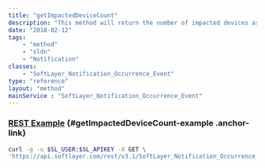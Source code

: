 ```yaml
---
title: "getImpactedDeviceCount"
description: "This method will return the number of impacted devices associated with this event for the current user. "
date: "2018-02-12"
tags:
    - "method"
    - "sldn"
    - "Notification"
classes:
    - "SoftLayer_Notification_Occurrence_Event"
type: "reference"
layout: "method"
mainService : "SoftLayer_Notification_Occurrence_Event"
---
```


### [REST Example](#getImpactedDeviceCount-example) <a href="/article/rest/"><i class="fas fa-question"></i></a> {#getImpactedDeviceCount-example .anchor-link} 
```bash
curl -g -u $SL_USER:$SL_APIKEY -X GET \
'https://api.softlayer.com/rest/v3.1/SoftLayer_Notification_Occurrence_Event/{SoftLayer_Notification_Occurrence_EventID}/getImpactedDeviceCount'
```
